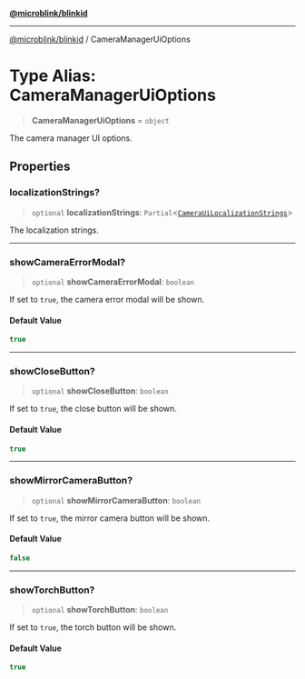 [**@microblink/blinkid**](../README.md)

***

[@microblink/blinkid](../README.md) / CameraManagerUiOptions

# Type Alias: CameraManagerUiOptions

> **CameraManagerUiOptions** = `object`

The camera manager UI options.

## Properties

### localizationStrings?

> `optional` **localizationStrings**: `Partial`\<[`CameraUiLocalizationStrings`](CameraUiLocalizationStrings.md)\>

The localization strings.

***

### showCameraErrorModal?

> `optional` **showCameraErrorModal**: `boolean`

If set to `true`, the camera error modal will be shown.

#### Default Value

```ts
true
```

***

### showCloseButton?

> `optional` **showCloseButton**: `boolean`

If set to `true`, the close button will be shown.

#### Default Value

```ts
true
```

***

### showMirrorCameraButton?

> `optional` **showMirrorCameraButton**: `boolean`

If set to `true`, the mirror camera button will be shown.

#### Default Value

```ts
false
```

***

### showTorchButton?

> `optional` **showTorchButton**: `boolean`

If set to `true`, the torch button will be shown.

#### Default Value

```ts
true
```
